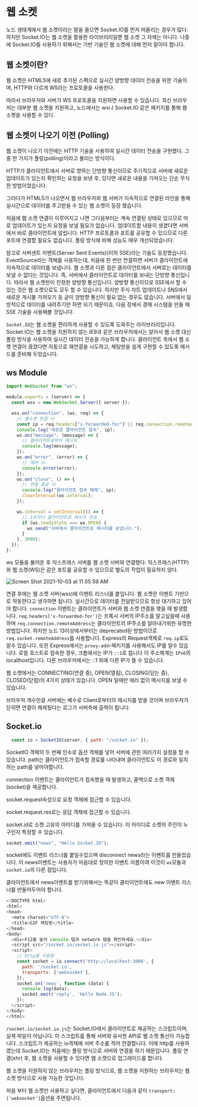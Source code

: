 # 웹 소켓

노드 생태계에서 웹 소켓이라는 말을 들으면 Socket.IO를 먼저 떠올리는 경우가 많다. 하지만 Socket.IO는 웹 소캣을 활용한 라이브러리일뿐 웹 소캣 그 자체는 아니다. 나중에 Socket.IO를 사용하기 위해서는 기반 기술인 웹 소켓에 대해 먼저 알아야 합니다.


## 웹 소켓이란?

웹 소켓은 HTML5에 새로 추가된 스펙으로 실시간 양방향 데이터 전송을 위한 기술이며, HTTP와 다르게 WS라는 프로토콜을 사용한다.

따라서 브라우저와 서버가 WS 프로토콜을 지원하면 사용할 수 있습니다. 최신 브라우저는 대부분 웹 소켓을 지원하고, 노드에서는 ws나 Socket.IO 같은 패키지를 통해 웹 소켓을 사용할 수 있다.

## 웹 소켓이 나오기 이전 (Polling)

웹 소켓이 나오기 이전에는 HTTP 기술을 사용하여 실시간 데이터 전송을 구현했다. 그중 한 가지가 폴링(polling)이라고 불리는 방식이다.

HTTP가 클라이언트에서 서버로 향하는 단방향 통신이므로 주기적으로 서버에 새로운 업데이트가 있는지 확인하는 요청을 보낸 후, 있다면 새로운 내용을 가져오는 단순 무식한 방법이었습니다.

그러다가 HTML5가 나오면서 웹 브라우저와 웹 서버가 지속적으로 연결된 라인을 통해 실시간으로 데이터를 주고받을 수 있는 웹 소켓이 등장 했습니다.

처음에 웹 소캣 연결이 이루어지고 나면 그다음부터는 계속 연결된 상태로 있으므로 따로 업데이트가 있는지 요청을 보낼 필요가 없습니다. 업데이트할 내용이 생겼다면 서버에서 바로 클라이언트에 알립니다. HTTP 프로토콜과 포트를 공유할 수 있으므로 다른 포트에 연결할 필요도 없습니다. 폴링 방식에 비해 성능도 매우 개선되었습니다.

참고로 서버센트 이벤트(Server Sent Events)(이하 SSE)라는 기술도 등장했습니다. EventSource라는 객체를 사용하는데, 처음에 한 번만 연결하면 서버가 클라이언트에 지속적으로 데이터를 보냅니다. 웹 소켓과 다른 점은 클라이언트에서 서버로는 데이터를 보낼 수 없다는 것입니다. 즉, 서버에서 클라이언트로 데이터를 보내는 단방향 통신입니다. 따라서 웹 소켓만이 진정한 양방향 통신입니다. 양방향 통신이므로 SSE에서 할 수 있는 것은 웹 소켓으로도 모두 할 수 있습니다. 하지만 주식 차트 업데이트나 SNS에서 새로운 게시물 가져오기 등 굳이 양방향 통신이 필요 없는 경우도 많습니다. 서버에서 일방적으로 데이터를 내려주기만 하면 되기 때문이죠. 다음 장에서 경매 시스템을 만들 때 SSE 기술을 사용해볼 것입니다.

`Socket.IO`는 웹 소켓을 편리하게 사용할 수 있도록 도와주는 라이브러리입니다. Socket.IO는 웹 소켓을 지원하지 않는 IE9과 같은 브라우저에서는 알아서 웹 소켓 대신 폴링 방식을 사용하여 실시간 데이터 전송을 가능하게 합니다. 클라이언트 측에서 웹 소켓 연결이 끊겼다면 자동으로 재연결을 시도하고, 채팅방을 쉽게 구현할 수 있도록 메서드를 준비해 두었습니다.


## ws Module

```javascript
import WebSocket from "ws";

module.exports = (server) => {
  const wss = new WebSocket.Server({ server });

  wss.on("connection", (ws, req) => {
    // 웹소켓 연결 시
    const ip = req.headers["x-forwarded-for"] || req.connection.remoteAddress;
    console.log("새로운 클라이언트 접속", ip);
    ws.on("message", (message) => {
      // 클라이언트로부터 메시지
      console.log(message);
    });
    ws.on("error", (error) => {
      // 에러 시
      console.error(error);
    });
    ws.on("close", () => {
      // 연결 종료 시
      console.log("클라이언트 접속 해제", ip);
      clearInterval(ws.interval);
    });

    ws.interval = setInterval(() => {
      // 3초마다 클라이언트로 메시지 전송
      if (ws.readyState === ws.OPEN) {
        ws.send("서버에서 클라이언트로 메시지를 보냅니다.");
      }
    }, 3000);
  });
};
```

ws 모듈을 불러온 후 익스프레스 서버를 웹 소켓 서버와 연결했다. 익스프레스(HTTP)와 웹 소켓(WS)은 같은 포트를 공유할 수 있으므로 별도의 작업이 필요하지 않다.

![Screen Shot 2021-10-03 at 11 05 59 AM](https://user-images.githubusercontent.com/44861205/135736911-98034cf5-6d19-4f4e-8265-833c2776530f.png)

연결 후에는 웹 소켓 서버(wss)에 이벤트 리스너를 붙입니다. 웹 소켓은 이벤트 기반으로 작동한다고 생각하면 됩니다. 실시간으로 데이터를 전달받으므로 항상 대기하고 있어야 합니다. `connection` 이벤트는 클라이언트가 서버와 웹 소켓 연결을 맺을 때 발생합니다. `req.headers['x-forwarded-for']`는 프록시 서버의 IP주소를 알고싶을때 사용하며 `req.connection.remoteAddress`는 클라이언트의 IP주소를 알아내기위한 유명한 방법입니다. 하지만 노드 13이상에서부터는 deprecated된 방법이므로 `req.socket.remoteAddress`를 사용합니다. Express의 Request객체로 `req.ip`로도 알수 있습니다. 또한 Express에서는 `proxy-addr`패키지를 사용해서도 IP를 알수 있습니다. 로컬 호스트로 접속한 경우, 크롬에서는 IP가 `::1`로 뜹니다 이 주소체계는 `IPv6`의 locallhost입니다. 다른 브라우저에서는 ::1 외에 다른 IP가 뜰 수 있습니다.

웹 소켓에서는 CONNECTING(연결 중), OPEN(열림), CLOSING(닫는 중), CLOSED(닫힘)의 4가지 상태가 있습니다. OPEN 일때만 에러 없이 메시지를 보낼 수 있습니다.

브라우저 개수만큼 서버에는 배수로 Client로부터의 메시지를 받을 것이며 브라우저가 닫히면 연결이 해제됬다는 로그가 서버측에 출력이 됩니다.

## Socket.io

```javascript
  const io = SocketIO(server, { path: "/socket.io" });
```

SocketIO 객체의 두 번째 인수로 옵션 객체를 넣어 서버에 관한 여러가지 설정을 할 수 있습니다. path는 클라이언트가 접속할 경로를 나타내며 클라이언트도 이 경로와 일치하는 path를 넣어야합니다.

connection 이벤트는 클라이언트가 접속했을 때 발생하고, 콜백으로 소켓 객체(socket)을 제공합니다.

socket.request속성으로 요청 객체에 접근할 수 있습니다.

socket.request.res로는 응답 객체에 접근할 수 있습니다.

socket.id로 소켓 고유의 아이디를 가져올 수 있습니다. 이 아이디로 소켓의 주인이 누구인지 특정할 수 있습니다.

```javascript
socket.emit("news", "Hello Socket.IO");
```

socket에도 이벤트 리스너를 붙일수있으며 disconnect news라는 이벤트를 만들었습니다. 이 news이벤트는 사용자가 마음대로 정의한 이벤트 이름이여 이것이 `ws`모듈과 `socket.io`의 다른 점입니다.

클라이언트에서 news이벤트를 받기위해서는 똑같이 클라이언트에도 new 이벤트 리스너를 만들어두어야 합니다.

```javascript
<!DOCTYPE html>
<html>
<head>
  <meta charset="UTF-8">
  <title>GIF 채팅방</title>
</head>
<body>
  <div>F12를 눌러 console 탭과 network 탭을 확인하세요.</div>
  <script src="/socket.io/socket.io.js"></script>
  <script>
    // http를 사용함
    const socket = io.connect('http://localhost:3000', {
      path: '/socket.io',
      transports: ['websocket'],
    });
    socket.on('news', function (data) {
      console.log(data);
      socket.emit('reply', 'Hello Node.JS');
    });
  </script>
</body>
</html>
```

`/socket.io/socket.io.js`는 Socket.IO에서 클라이언트로 제공하는 스크립트이며, 실제 파일이 아닙니다. 이 스크립트를 통해 서버와 유사한 API로 웹 소켓 통신이 가능합니다. 스크립트가 제공하는 io객체에 서버 주소를 적어 연결합니다. 이때 http를 사용하였는데 Socket.IO는 처음에는 폴링 방식으로 서버와 연결을 하기 때문입니다. 폴링 연결(xhr) 후, 웹 소켓을 사용할 수 있다면 웹 소켓으로 업그레이드를 합니다.

웹 소켓을 지원하지 않는 브라우저는 폴링 방식으로, 웹 소켓을 지원하는 브라우저는 웹 소켓 방식으로 사용 가능한 것입니다.

처음 부터 웹 소켓만 사용하고 싶다면, 클라이언트에서 다음과 같이 `transport: ['websocket']`옵션을 주면됩니다.


